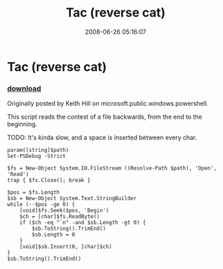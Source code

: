 ﻿---
pid:            431
poster:         halr9000
title:          Tac (reverse cat)
date:           2008-06-26 05:16:07
format:         posh
parent:         0
parent:         0

---

# Tac (reverse cat)

### [download](431.ps1)

<p>Originally posted by Keith Hill on microsoft.public.windows.powershell.</p>
<p>This script reads the contest of a file backwards, from the end to the beginning.</p>
<p>TODO: It's kinda slow, and a space is inserted between every char.</p>

```posh
param([string]$path)
Set-PSDebug -Strict

$fs = New-Object System.IO.FileStream ((Resolve-Path $path), 'Open', 'Read')
trap { $fs.Close(); break }

$pos = $fs.Length
$sb = New-Object System.Text.StringBuilder
while (--$pos -ge 0) {
    [void]$fs.Seek($pos, 'Begin')
    $ch = [char]$fs.ReadByte()
    if ($ch -eq "`n" -and $sb.Length -gt 0) {
        $sb.ToString().TrimEnd()
        $sb.Length = 0
    }
    [void]$sb.Insert(0, [char]$ch)
}
$sb.ToString().TrimEnd()
```
